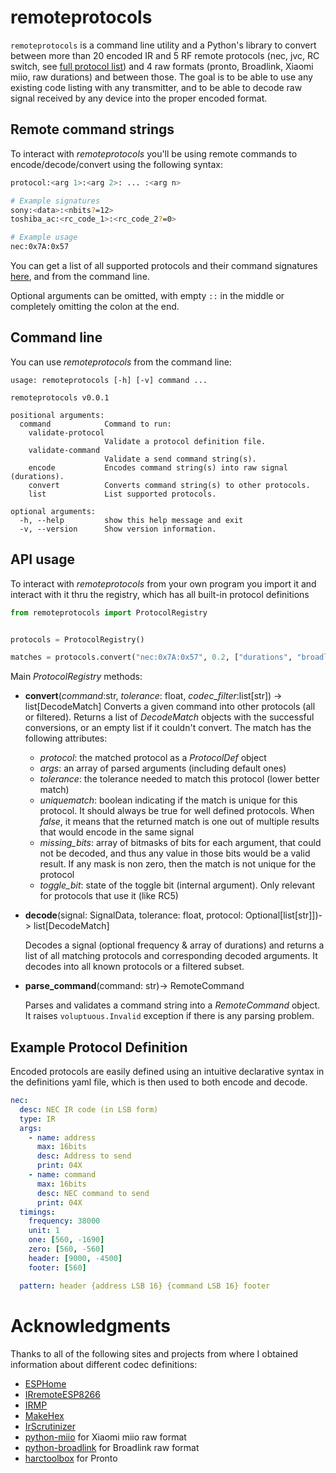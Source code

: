 # remoteprotocols

`remoteprotocols` is a command line utility and a Python's library to convert between more than 20 encoded IR and 5 RF remote protocols (nec, jvc, RC switch, see [full protocol list](https://github.com/ianchi/remoteprotocols/tree/master/PROTOCOLS.md)) and 4 raw formats (pronto, Broadlink, Xiaomi miio, raw durations) and between those. The goal is to be able to use any existing code listing with any transmitter, and to be able to decode raw signal received by any device into the proper encoded format.

## Remote command strings

To interact with _remoteprotocols_ you'll be using remote commands to encode/decode/convert using the following syntax:

```bash
protocol:<arg 1>:<arg 2>: ... :<arg n>

# Example signatures
sony:<data>:<nbits?=12>
toshiba_ac:<rc_code_1>:<rc_code_2?=0>

# Example usage
nec:0x7A:0x57
```

You can get a list of all supported protocols and their command signatures [here](https://github.com/ianchi/remoteprotocols/tree/master/PROTOCOLS.md), and from the command line.

Optional arguments can be omitted, with empty `::` in the middle or completely omitting the colon at the end.

## Command line

You can use _remoteprotocols_ from the command line:

```
usage: remoteprotocols [-h] [-v] command ...

remoteprotocols v0.0.1

positional arguments:
  command            Command to run:
    validate-protocol
                     Validate a protocol definition file.
    validate-command
                     Validate a send command string(s).
    encode           Encodes command string(s) into raw signal (durations).
    convert          Converts command string(s) to other protocols.
    list             List supported protocols.

optional arguments:
  -h, --help         show this help message and exit
  -v, --version      Show version information.
```

## API usage

To interact with _remoteprotocols_ from your own program you import it and interact with it thru the registry, which has all built-in protocol definitions

```python
from remoteprotocols import ProtocolRegistry


protocols = ProtocolRegistry()

matches = protocols.convert("nec:0x7A:0x57", 0.2, ["durations", "broadlink"])

```

Main _ProtocolRegistry_ methods:

- **convert**(_command_:str, _tolerance_: float, _codec_filter_:list[str]) -> list[DecodeMatch]
  Converts a given command into other protocols (all or filtered).
  Returns a list of _DecodeMatch_ objects with the successful conversions, or an empty list if it couldn't convert.
  The match has the following attributes:

  - _protocol_: the matched protocol as a _ProtocolDef_ object
  - _args_: an array of parsed arguments (including default ones)
  - _tolerance_: the tolerance needed to match this protocol (lower better match)
  - _uniquematch_: boolean indicating if the match is unique for this protocol. It should always be true for well defined protocols. When _false_, it means that the returned match is one out of multiple results that would encode in the same signal
  - _missing_bits_: array of bitmasks of bits for each argument, that could not be decoded, and thus any value in those bits would be a valid result. If any mask is non zero, then the match is not unique for the protocol
  - _toggle_bit_: state of the toggle bit (internal argument). Only relevant for protocols that use it (like RC5)

- **decode**(signal: SignalData, tolerance: float, protocol: Optional[list[str]])-> list[DecodeMatch]

  Decodes a signal (optional frequency & array of durations) and returns a list of all matching protocols and corresponding decoded arguments. It decodes into all known protocols or a filtered subset.

- **parse_command**(command: str)-> RemoteCommand

  Parses and validates a command string into a _RemoteCommand_ object.
  It raises `voluptuous.Invalid` exception if there is any parsing problem.

## Example Protocol Definition

Encoded protocols are easily defined using an intuitive declarative syntax in the definitions yaml file, which is then used to both encode and decode.

```yaml
nec:
  desc: NEC IR code (in LSB form)
  type: IR
  args:
    - name: address
      max: 16bits
      desc: Address to send
      print: 04X
    - name: command
      max: 16bits
      desc: NEC command to send
      print: 04X
  timings:
    frequency: 38000
    unit: 1
    one: [560, -1690]
    zero: [560, -560]
    header: [9000, -4500]
    footer: [560]

  pattern: header {address LSB 16} {command LSB 16} footer
```

# Acknowledgments

Thanks to all of the following sites and projects from where I obtained information about different codec definitions:

- [ESPHome](https://github.com/esphome/esphome/tree/2022.3.0/esphome/components/remote_base)
- [IRremoteESP8266](https://crankyoldgit.github.io/IRremoteESP8266/)
- [IRMP](https://github.com/ukw100/IRMP)
- [MakeHex](https://github.com/probonopd/MakeHex)
- [IrScrutinizer](https://github.com/bengtmartensson/IrScrutinizer)
- [python-miio](https://github.com/rytilahti/python-miio/blob/master/miio/chuangmi_ir.py) for Xiaomi miio raw format
- [python-broadlink](https://github.com/mjg59/python-broadlink/blob/master/protocol.md) for Broadlink raw format
- [harctoolbox](http://www.harctoolbox.org/Glossary.html#ProntoSemantics) for Pronto
